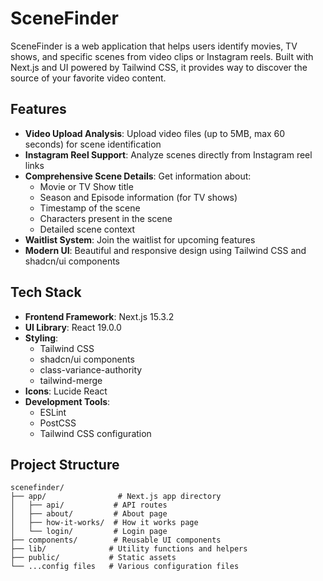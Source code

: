 # SceneFinder 

SceneFinder is a web application that helps users identify movies, TV shows, and specific scenes from video clips or Instagram reels. 
Built with Next.js and UI powered by Tailwind CSS, it provides way to discover the source of your favorite video content.

## Features 

- **Video Upload Analysis**: Upload video files (up to 5MB, max 60 seconds) for scene identification
- **Instagram Reel Support**: Analyze scenes directly from Instagram reel links
- **Comprehensive Scene Details**: Get information about:
  - Movie or TV Show title
  - Season and Episode information (for TV shows)
  - Timestamp of the scene
  - Characters present in the scene
  - Detailed scene context
- **Waitlist System**: Join the waitlist for upcoming features
- **Modern UI**: Beautiful and responsive design using Tailwind CSS and shadcn/ui components

## Tech Stack 

- **Frontend Framework**: Next.js 15.3.2
- **UI Library**: React 19.0.0
- **Styling**: 
  - Tailwind CSS
  - shadcn/ui components
  - class-variance-authority
  - tailwind-merge
- **Icons**: Lucide React
- **Development Tools**:
  - ESLint
  - PostCSS
  - Tailwind CSS configuration

## Project Structure 

```
scenefinder/
├── app/                # Next.js app directory
│   ├── api/           # API routes
│   ├── about/         # About page
│   ├── how-it-works/  # How it works page
│   └── login/         # Login page
├── components/        # Reusable UI components
├── lib/              # Utility functions and helpers
├── public/           # Static assets
└── ...config files   # Various configuration files
